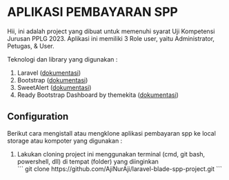 # APLIKASI PEMBAYARAN SPP
<p>Hii, ini adalah project yang dibuat untuk memenuhi syarat Uji Kompetensi Jurusan PPLG 2023. Aplikasi ini memiliki 3 Role user, yaitu Administrator, Petugas, & User.</p>

<p>Teknologi dan library yang digunakan :</p>
<ol>
  <li>Laravel (<a href="https://laravel.com/docs/10.x" target="_blank">dokumentasi</a>)</li>
  <li>Bootstrap (<a href="https://realrashid.github.io/sweet-alert/install" target="_blank">dokumentasi</a>)</li>
  <li>SweetAlert (<a href="https://getbootstrap.com/docs/5.3/getting-started/introduction/" target="_blank">dokumentasi</a>)</li>
  <li>Ready Bootstrap Dashboard by themekita (<a href="https://themekita.com/ready-bootstrap-dashboard.html" target="_blank">dokumentasi</a>)</li>
</ol>

## Configuration
<p>Berikut cara mengistall atau mengklone aplikasi pembayaran spp ke local storage atau kompoter yang digunakan :</p>
<ol>
  <li>Lakukan cloning project ini menggunakan terminal (cmd, git bash, powershell, dll) di tempat (folder) yang diinginkan    <br> 
      ``` git clone https://github.com/AjiNurAji/laravel-blade-spp-project.git ```
  </li>
</ol>
